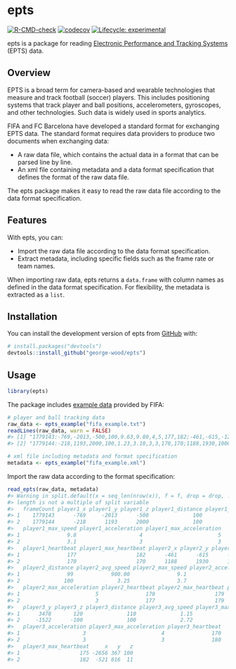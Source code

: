 
<!-- README.md is generated from README.Rmd. Please edit that file -->

# epts

<!-- badges: start -->

[![R-CMD-check](https://github.com/george-wood/epts/actions/workflows/R-CMD-check.yaml/badge.svg)](https://github.com/george-wood/epts/actions/workflows/R-CMD-check.yaml)
[![codecov](https://codecov.io/gh/george-wood/epts/branch/master/graph/badge.svg?token=ZM8CUR8P13)](https://codecov.io/gh/george-wood/epts)
[![Lifecycle:
experimental](https://img.shields.io/badge/lifecycle-experimental-orange.svg)](https://lifecycle.r-lib.org/articles/stages.html#experimental)
<!-- badges: end -->

epts is a package for reading [Electronic Performance and Tracking
Systems](https://www.fifa.com/technical/football-technology/standards/epts)
(EPTS) data.

## Overview

EPTS is a broad term for camera-based and wearable technologies that
measure and track football (soccer) players. This includes positioning
systems that track player and ball positions, accelerometers,
gyroscopes, and other technologies. Such data is widely used in sports
analytics.

FIFA and FC Barcelona have developed a standard format for exchanging
EPTS data. The standard format requires data providers to produce two
documents when exchanging data:

- A raw data file, which contains the actual data in a format that can
  be parsed line by line.
- An xml file containing metadata and a data format specification that
  defines the format of the raw data file.

The epts package makes it easy to read the raw data file according to
the data format specification.

## Features

With epts, you can:

- Import the raw data file according to the data format specification.
- Extract metadata, including specific fields such as the frame rate or
  team names.

When importing raw data, epts returns a `data.frame` with column names
as defined in the data format specification. For flexibility, the
metadata is extracted as a `list`.

## Installation

You can install the development version of epts from
[GitHub](https://github.com/) with:

``` r
# install.packages("devtools")
devtools::install_github("george-wood/epts")
```

## Usage

``` r
library(epts)
```

The package includes [example
data](https://www.fifa.com/technical/football-technology/standards/epts/research-development-epts-standard-data-format)
provided by FIFA:

``` r
# player and ball tracking data
raw_data <- epts_example("fifa_example.txt")
readLines(raw_data, warn = FALSE)
#> [1] "1779143:-769,-2013,-500,100,9.63,9.80,4,5,177,182;-461,-615,-120,99,900,9.10,4,5,170,179;-2638,3478,120,110,1.15,5.20,3,4,170,175;:-2656,367,100:"
#> [2] "1779144:-218,1193,2000,100,1.23,3.10,3,3,170,170;1188,1930,1000,100,3.25,3.70,3,3,177,179;-235,-1522,-100,100,2.72,3.20,3,3,180,182;:-521,816,11:"

# xml file including metadata and format specification
metadata <- epts_example("fifa_example.xml")
```

Import the raw data according to the format specification:

``` r
read_epts(raw_data, metadata)
#> Warning in split.default(x = seq_len(nrow(x)), f = f, drop = drop, ...): data
#> length is not a multiple of split variable
#>   frameCount player1_x player1_y player1_z player1_distance player1_avg_speed
#> 1    1779143      -769     -2013      -500              100              9.63
#> 2    1779144      -218      1193      2000              100              1.23
#>   player1_max_speed player1_acceleration player1_max_acceleration
#> 1               9.8                    4                        5
#> 2               3.1                    3                        3
#>   player1_heartbeat player1_max_heartbeat player2_x player2_y player2_z
#> 1               177                   182      -461      -615      -120
#> 2               170                   170      1188      1930      1000
#>   player2_distance player2_avg_speed player2_max_speed player2_acceleration
#> 1               99            900.00               9.1                    4
#> 2              100              3.25               3.7                    3
#>   player2_max_acceleration player2_heartbeat player2_max_heartbeat player3_x
#> 1                        5               170                   179     -2638
#> 2                        3               177                   179      -235
#>   player3_y player3_z player3_distance player3_avg_speed player3_max_speed
#> 1      3478       120              110              1.15               5.2
#> 2     -1522      -100              100              2.72               3.2
#>   player3_acceleration player3_max_acceleration player3_heartbeat
#> 1                    3                        4               170
#> 2                    3                        3               180
#>   player3_max_heartbeat     x   y   z
#> 1                   175 -2656 367 100
#> 2                   182  -521 816  11
```
